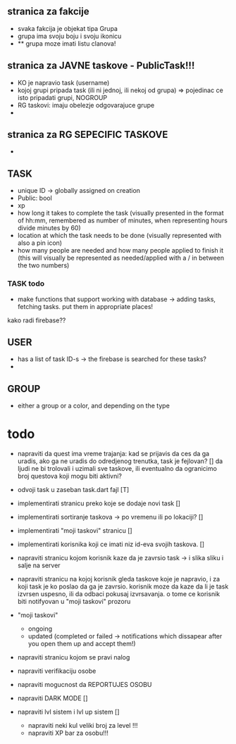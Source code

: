 ## stranica za fakcije

- svaka fakcija je objekat tipa Grupa
- grupa ima svoju boju i svoju ikonicu
- ** grupa moze imati listu clanova!


## stranica za JAVNE taskove - PublicTask!!!

- KO je napravio task (username)
- kojoj grupi pripada task (ili ni jednoj, ili nekoj od grupa) => pojedinac ce isto pripadati grupi, NOGROUP
- RG taskovi: imaju obelezje odgovarajuce grupe
- 

## stranica za RG SEPECIFIC TASKOVE

- 


## TASK
- unique ID -> globally assigned on creation
- Public: bool
- xp 
- how long it takes to complete the task (visually presented in the format of hh:mm, remembered as number of minutes, when representing hours divide minutes by 60)
- location at which the task needs to be done (visually represented with also a pin icon)
- how many people are needed and how many people applied to finish it (this will visually be represented as needed/applied with a / in between the two numbers)

### TASK todo

- make functions that support working with database -> adding tasks, fetching tasks. put them in appropriate places!

kako radi firebase??

## USER
- has a list of task ID-s -> the firebase is searched for these tasks?
- 


## GROUP
- either a group or a color, and depending on the type 


# todo

- napraviti da quest ima vreme trajanja: kad se prijavis da ces da ga uradis, ako ga ne uradis do odredjenog trenutka, task je fejlovan? [] da ljudi ne bi trolovali i uzimali sve taskove, ili eventualno da ogranicimo broj questova koji mogu biti aktivni?

- odvoji task u zaseban task.dart fajl [T]
- implementirati stranicu preko koje se dodaje novi task []
- implementirati sortiranje taskova -> po vremenu ili po lokaciji? []
- implementirati "moji taskovi" stranicu []
- implementirati korisnika koji ce imati niz id-eva svojih taskova. []

- napraviti stranicu kojom korisnik kaze da je zavrsio task -> i slika sliku i salje na server
- napraviti stranicu na kojoj korisnik gleda taskove koje je napravio, i za koji task je ko poslao da ga je zavrsio. korisnik moze da kaze da li je task izvrsen uspesno, ili da odbaci pokusaj izvrsavanja. o tome ce korisnik biti notifyovan u "moji taskovi" prozoru

- "moji taskovi"
    - ongoing
    - updated (completed or failed -> notifications which dissapear after you open them up and accept them!)


- napraviti stranicu kojom se pravi nalog
- napraviti verifikaciju osobe
- napraviti mogucnost da REPORTUJES OSOBU

- napraviti DARK MODE []

- napraviti lvl sistem i lvl up sistem []
    - napraviti neki kul veliki broj za level !!!
    - napraviti XP bar za osobu!!!


